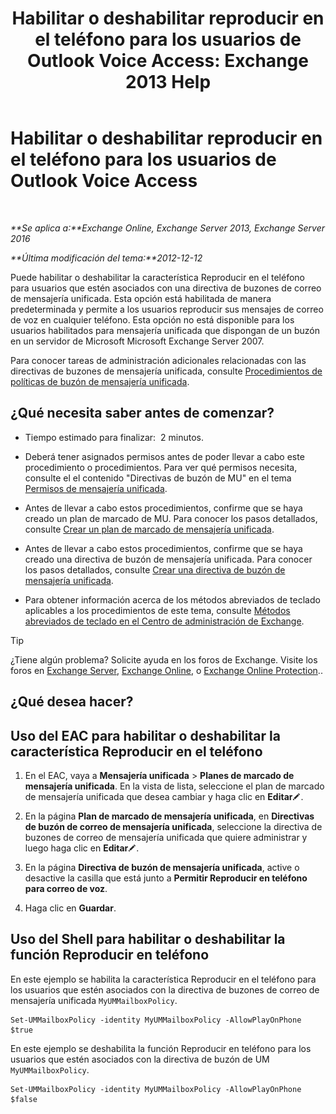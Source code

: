 ﻿---
title: 'Habilitar o deshabilitar reproducir en el teléfono para los usuarios de Outlook Voice Access: Exchange 2013 Help'
TOCTitle: Habilitar o deshabilitar reproducir en el teléfono para los usuarios de Outlook Voice Access
ms:assetid: d3281a97-6fc6-42a3-855f-1af1184a644a
ms:mtpsurl: https://technet.microsoft.com/es-es/library/Dd351161(v=EXCHG.150)
ms:contentKeyID: 52061888
ms.date: 05/22/2018
mtps_version: v=EXCHG.150
ms.translationtype: MT
---

# Habilitar o deshabilitar reproducir en el teléfono para los usuarios de Outlook Voice Access

 

_**Se aplica a:**Exchange Online, Exchange Server 2013, Exchange Server 2016_

_**Última modificación del tema:**2012-12-12_

Puede habilitar o deshabilitar la característica Reproducir en el teléfono para usuarios que estén asociados con una directiva de buzones de correo de mensajería unificada. Esta opción está habilitada de manera predeterminada y permite a los usuarios reproducir sus mensajes de correo de voz en cualquier teléfono. Esta opción no está disponible para los usuarios habilitados para mensajería unificada que dispongan de un buzón en un servidor de Microsoft Microsoft Exchange Server 2007.

Para conocer tareas de administración adicionales relacionadas con las directivas de buzones de mensajería unificada, consulte [Procedimientos de políticas de buzón de mensajería unificada](um-mailbox-policy-procedures-exchange-2013-help.md).

## ¿Qué necesita saber antes de comenzar?

  - Tiempo estimado para finalizar:  2 minutos.

  - Deberá tener asignados permisos antes de poder llevar a cabo este procedimiento o procedimientos. Para ver qué permisos necesita, consulte el el contenido "Directivas de buzón de MU" en el tema [Permisos de mensajería unificada](unified-messaging-permissions-exchange-2013-help.md).

  - Antes de llevar a cabo estos procedimientos, confirme que se haya creado un plan de marcado de MU. Para conocer los pasos detallados, consulte [Crear un plan de marcado de mensajería unificada](create-a-um-dial-plan-exchange-2013-help.md).

  - Antes de llevar a cabo estos procedimientos, confirme que se haya creado una directiva de buzón de mensajería unificada. Para conocer los pasos detallados, consulte [Crear una directiva de buzón de mensajería unificada](create-a-um-mailbox-policy-exchange-2013-help.md).

  - Para obtener información acerca de los métodos abreviados de teclado aplicables a los procedimientos de este tema, consulte [Métodos abreviados de teclado en el Centro de administración de Exchange](keyboard-shortcuts-in-the-exchange-admin-center-exchange-online-protection-help.md).


> [!TIP]
> ¿Tiene algún problema? Solicite ayuda en los foros de Exchange. Visite los foros en <A href="https://go.microsoft.com/fwlink/p/?linkid=60612">Exchange Server</A>, <A href="https://go.microsoft.com/fwlink/p/?linkid=267542">Exchange Online</A>, o <A href="https://go.microsoft.com/fwlink/p/?linkid=285351">Exchange Online Protection</A>..



## ¿Qué desea hacer?

## Uso del EAC para habilitar o deshabilitar la característica Reproducir en el teléfono

1.  En el EAC, vaya a **Mensajería unificada** \> **Planes de marcado de mensajería unificada**. En la vista de lista, seleccione el plan de marcado de mensajería unificada que desea cambiar y haga clic en **Editar**![Icono Editar](images/Bb124582.6f53ccb2-1f13-4c02-bea0-30690e6ea71d(EXCHG.150).gif "Icono Editar").

2.  En la página **Plan de marcado de mensajería unificada**, en **Directivas de buzón de correo de mensajería unificada**, seleccione la directiva de buzones de correo de mensajería unificada que quiere administrar y luego haga clic en **Editar**![Icono Editar](images/Bb124582.6f53ccb2-1f13-4c02-bea0-30690e6ea71d(EXCHG.150).gif "Icono Editar").

3.  En la página **Directiva de buzón de mensajería unificada**, active o desactive la casilla que está junto a **Permitir Reproducir en teléfono para correo de voz**.

4.  Haga clic en **Guardar**.

## Uso del Shell para habilitar o deshabilitar la función Reproducir en teléfono

En este ejemplo se habilita la característica Reproducir en el teléfono para los usuarios que estén asociados con la directiva de buzones de correo de mensajería unificada `MyUMMailboxPolicy`.

    Set-UMMailboxPolicy -identity MyUMMailboxPolicy -AllowPlayOnPhone $true

En este ejemplo se deshabilita la función Reproducir en teléfono para los usuarios que estén asociados con la directiva de buzón de UM `MyUMMailboxPolicy`.

    Set-UMMailboxPolicy -identity MyUMMailboxPolicy -AllowPlayOnPhone $false

